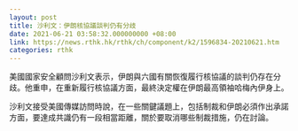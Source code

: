 ```yaml
---
layout: post
title: 沙利文：伊朗核協議談判仍有分歧
date: 2021-06-21 03:58:32.000000000 +08:00
link: https://news.rthk.hk/rthk/ch/component/k2/1596834-20210621.htm
categories: rthk
---
```


美國國家安全顧問沙利文表示，伊朗與六國有關恢復履行核協議的談判仍存在分歧。他重申，在重新履行核協議方面，最終決定權在伊朗最高領袖哈梅內伊身上。

沙利文接受美國傳媒訪問時說，在一些關鍵議題上，包括制裁和伊朗必須作出承諾方面，要達成共識仍有一段相當距離，關於要取消哪些制裁措施，仍在討論。
